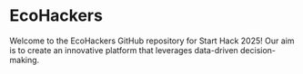 # EcoHackers
Welcome to the EcoHackers GitHub repository for Start Hack 2025!  Our aim is to create an innovative platform that leverages data-driven decision-making.
